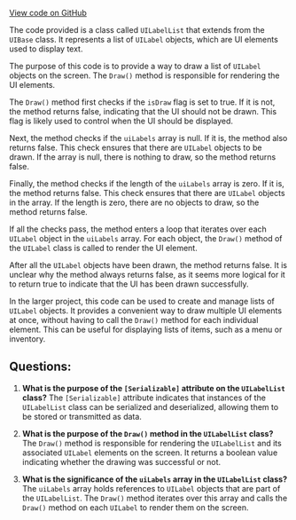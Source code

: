 [View code on GitHub](https://github.com/TieHaxJan/Brick-Force/Assembly-CSharp\UILabelList.cs)

The code provided is a class called `UILabelList` that extends from the `UIBase` class. It represents a list of `UILabel` objects, which are UI elements used to display text. 

The purpose of this code is to provide a way to draw a list of `UILabel` objects on the screen. The `Draw()` method is responsible for rendering the UI elements. 

The `Draw()` method first checks if the `isDraw` flag is set to true. If it is not, the method returns false, indicating that the UI should not be drawn. This flag is likely used to control when the UI should be displayed.

Next, the method checks if the `uiLabels` array is null. If it is, the method also returns false. This check ensures that there are `UILabel` objects to be drawn. If the array is null, there is nothing to draw, so the method returns false.

Finally, the method checks if the length of the `uiLabels` array is zero. If it is, the method returns false. This check ensures that there are `UILabel` objects in the array. If the length is zero, there are no objects to draw, so the method returns false.

If all the checks pass, the method enters a loop that iterates over each `UILabel` object in the `uiLabels` array. For each object, the `Draw()` method of the `UILabel` class is called to render the UI element.

After all the `UILabel` objects have been drawn, the method returns false. It is unclear why the method always returns false, as it seems more logical for it to return true to indicate that the UI has been drawn successfully.

In the larger project, this code can be used to create and manage lists of `UILabel` objects. It provides a convenient way to draw multiple UI elements at once, without having to call the `Draw()` method for each individual element. This can be useful for displaying lists of items, such as a menu or inventory.
## Questions: 
 1. **What is the purpose of the `[Serializable]` attribute on the `UILabelList` class?**
The `[Serializable]` attribute indicates that instances of the `UILabelList` class can be serialized and deserialized, allowing them to be stored or transmitted as data.

2. **What is the purpose of the `Draw()` method in the `UILabelList` class?**
The `Draw()` method is responsible for rendering the `UILabelList` and its associated `UILabel` elements on the screen. It returns a boolean value indicating whether the drawing was successful or not.

3. **What is the significance of the `uiLabels` array in the `UILabelList` class?**
The `uiLabels` array holds references to `UILabel` objects that are part of the `UILabelList`. The `Draw()` method iterates over this array and calls the `Draw()` method on each `UILabel` to render them on the screen.